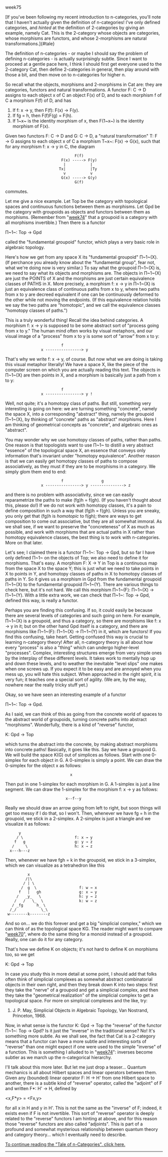 week75

[If you've been following my recent introduction to n-categories,
you'll note that I haven't actually given the definition of
n-categories! I've only defined categories, and *hinted* at the
definition of 2-categories by giving an example, namely Cat. This is the
2-category whose objects are categories, whose morphisms are functors,
and whose 2-morphisms are natural transformations.]{#tale}

The definition of n-categories - or maybe I should say the problem of
defining n-categories - is actually surprisingly subtle. Since I want to
proceed at a gentle pace here, I think I should first get everyone used
to the 2-category Cat, then define 2-categories in general, then play
around with those a bit, and then move on to n-categories for higher n.

So recall what the objects, morphisms and 2-morphisms in Cat are: they
are categories, functors and natural transformations. A functor F: C → D
assigns to each object x of C an object F(x) of D, and to each morphism
f of C a morphism F(f) of D, and has

1.  If f: x → y, then F(f): F(x) → F(y).
2.  If fg = h, then F(f)F(g) = F(h).
3.  If 1~x~ is the identity morphism of x, then F(1~x~) is the identity
    morphism of F(x).

Given two functors F: C → D and G: C → D, a "natural transformation"
T: F → G assigns to each object x of C a morphism T~x~: F(x) → G(x),
such that for any morphism f: x → y in C, the diagram

                                   F(f)
                             F(x) -----> F(y)
                              |           |
                            Tx|           |Ty
                              v           v
                             G(x) -----> G(y)
                                   G(f)

commutes.

Let me give a nice example. Let Top be the category with topological
spaces and continuous functions between them as morphisms. Let Gpd be
the category with groupoids as objects and functors between them as
morphisms. (Remember from "[week74](week74.html)" that a groupoid is a
category with all morphisms invertible.) Then there is a functor

Π~1~: Top → Gpd

called the "fundamental groupoid" functor, which plays a very basic
role in algebraic topology.

Here's how we get from any space X its "fundamental groupoid"
Π~1~(X). (If perchance you already know about the "fundamental group",
fear not, what we're doing now is very similar.) To say what the
groupoid Π~1~(X) is, we need to say what its objects and morphisms are.
The objects in Π~1~(X) are just the POINTS of X and the morphisms are
just certain equivalence classes of PATHS in X. More precisely, a
morphism f: x → y in Π~1~(X) is just an equivalence class of continuous
paths from x to y, where two paths from x to y are decreed equivalent if
one can be continuously deformed to the other while not moving the
endpoints. (If this equivalence relation holds we say the two paths are
"homotopic", and we call the equivalence classes "homotopy classes of
paths.")

This is a truly wonderful thing! Recall the idea behind categories. A
morphism f: x → y is supposed to be some abstract sort of "process
going from x to y." The human mind often works by visual metaphors, and
our visual image of a "process" from x to y is some sort of "arrow"
from x to y:

                             f
                    x ----------------> y

That's why we write f: x → y, of course. But now what we are doing is
taking this visual metaphor literally! We have a space X, like the piece
of the computer screen on which you are actually reading this text. The
objects in Π~1~(X) are then points in X, and a morphism is basically
just a path from x to y:

                             f
                    x ----------------> y !

Well, not quite; it's a homotopy class of paths. But still, something
very interesting is going on here: we are turning something
"concrete", namely the space X, into a corresponding "abstract"
thing, namely the groupoid Π~1~(X), by thinking of "concrete" paths as
"abstract" morphisms. Here I am thinking of geometrical concepts as
"concrete", and algebraic ones as "abstract".

You may wonder why we use homotopy classes of paths, rather than paths.
One reason is that topologists want to use Π~1~ to distill a very
abstract "essence" of the topological space X, an essence that conveys
only information that's invariant under "homotopy equivalence".
Another reason is that we can easily get homotopy classes of paths to
compose associatively, as they must if they are to be morphisms in a
category. We simply glom them end to end:

                             f                 g
                    x ----------------> y ---------------> z

and there is no problem with associativity, since we can easily
reparametrize the paths to make (fg)h = f(gh). (If you haven't thought
about this, please do!) If we do not work with homotopy classes, it's a
pain to define composition in such a way that (fg)h = f(gh). Unless you
are sneaky, you only get that (fg)h is *homotopic* to f(gh); there are
ways to get composition to come out associative, but they are all
somewhat immoral. As we shall see, if we want to preserve the
"concreteness" of X as much as possible, and work with morphisms that
are actual paths in X rather than homotopy equivalence classes, the best
thing is to work with n-categories. More on that later.

Let's see; I claimed there is a functor Π~1~: Top → Gpd, but so far I
have only defined Π~1~ on the objects of Top; we also need to define it
for morphisms. That's easy. A morphism F: X → Y in Top is a continuous
map from the space X to the space Y; this is just what we need to take
points in X to points in Y, and homotopy classes of paths in X to
homotopy classes of paths in Y. So it gives us a morphism in Gpd from
the fundamental groupoid Π~1~(X) to the fundamental groupoid Π~1~(Y).
There are various things to check here, but it's not hard. We call this
morphism Π~1~(F): Π~1~(X) → Π~1~(Y). With a little extra work, we can
check that Π~1~: Top → Gpd, defined this way, is really a functor.

Perhaps you are finding this confusing. If so, it could easily be
because there are several levels of categories and such going on here.
For example, Π~1~(X) is a groupoid, and thus a category, so there are
morphisms like f: x → y in it; but on the other hand Gpd itself is a
category, and there are morphisms like Π~1~(F): Π~1~(X) → Π~1~(Y) in it,
which are functors! If you find this confusing, take heart. Getting
confused this way is crucial to learning n-category theory! After all,
n-category theory is all about how every "process" is also a "thing"
which can undergo higher-level "processes". Complex, interesting
structures emerge from very simple ones by the interplay of these
different levels. It takes work to mentally hop up and down these
levels, and to weather the inevitable "level slips" one makes when one
screws up. If you expect it to be easy and are annoyed when you mess up,
you will hate this subject. When approached in the right spirit, it is
very fun; it teaches one a special sort of agility. (We are, by the way,
nowhere near the really tricky stuff yet.)

Okay, so we have seen an interesting example of a functor

Π~1~: Top → Gpd.

As I said, we can think of this as going from the concrete world of
spaces to the abstract world of groupoids, turning concrete paths into
abstract "morphisms". Wonderfully, there is a kind of "reverse"
functor,

K: Gpd → Top

which turns the abstract into the concrete, by making abstract morphisms
into concrete paths! Basically, it goes like this. Say we have a
groupoid G. We will build the space K(G) out of simplices as follows.
Start with one 0-simplex for each object in G. A 0-simplex is simply a
point. We can draw the 0-simplex for the object x as follows:

                                 x

Then put in one 1-simplex for each morphism in G. A 1-simplex is just a
line segment. We can draw the 1-simplex for the morphism f: x → y as
follows:

                               x--f--y

Really we should draw an arrow going from left to right, but soon things
will get too messy if I do that, so I won't. Then, whenever we have fg
= h in the groupoid, we stick in a 2-simplex. A 2-simplex is just a
triangle and we visualize it as follows:


          y
         / \                       f: x → y
        f   g                      g: y → z
       /     \                     h: x → z
      x---h---z

Then, whenever we have fgh = k in the groupoid, we stick in a 3-simplex,
which we can visualize as a tetrahedron like this


              x                      
             /|\                    
            / | \                  
           /  g  \                   f: w → x      
          f   |   gh                 g: x → y
         /   _y_   \                 h: y → z
        /   /   \_  \                k: w → z
       / _fg      h_ \        
      /_/           \_\      
     w--------k--------z

And so on... we do this forever and get a big "simplicial complex,"
which we can think of as the topological space KG. The reader might want
to compare "[week70](week70.html)", where do the same thing for a
monoid instead of a groupoid. Really, one can do it for any category.

That's how we define K on objects; it's not hard to define K on
morphisms too, so we get

K: Gpd → Top

In case you study this in more detail at some point, I should add that
folks often think of simplicial complexes as somewhat abstract
combinatorial objects in their own right, and then they break down K
into two steps: first they take the "nerve" of a groupoid and get a
simplicial complex, and then they take the "geometrical realization"
of the simplicial complex to get a topological space. For more on
simplicial complexes and the like, try:

1) J. P. May, Simplicial Objects in Algebraic Topology, Van Nostrand,
Princeton, 1968.

Now, in what sense is the functor K: Gpd → Top the "reverse" of the
functor Π~1~: Top → Gpd? Is it just the "inverse" in the traditional
sense? No! It's something more subtle. As we shall see, the fact that
Cat is a 2-category means that a functor can have a more subtle and
interesting sorts of "reverse" than one might expect if one were used
to the simple "inverse" of a function. This is something I alluded to
in "[week74](week74.html)": inverses become subtler as we march up the
n-categorical hierarchy.

I'll talk about this more later. But let me just drop a teaser...
Quantum mechanics is all about Hilbert spaces and linear operators
between them. Given any (bounded) linear operator F: H → H' from one
Hilbert space to another, there is a subtle kind of "reverse"
operator, called the "adjoint" of F and written F\*: H' → H, defined
by

\<x,F\*y\> = \<Fx,y\>

for all x in H and y in H'. This is not the same as the "inverse" of
F; indeed, it exists even if F is not invertible. This sort of
"reverse" operator is deeply related to the "reverse" functors I am
hinting at above, and for this reason those "reverse" functors are
also called "adjoints". This is part of a profound and somewhat
mysterious relationship between quantum theory and category theory...
which I eventually need to describe.

[To continue reading the "Tale of n-Categories", click
here.](week76.html#tale)

------------------------------------------------------------------------

